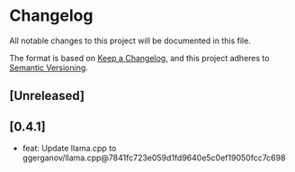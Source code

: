 # Changelog

All notable changes to this project will be documented in this file.

The format is based on [Keep a Changelog](https://keepachangelog.com/en/1.0.0/),
and this project adheres to [Semantic Versioning](https://semver.org/spec/v2.0.0.html).

## [Unreleased]

## [0.4.1]

- feat: Update llama.cpp to ggerganov/llama.cpp@7841fc723e059d1fd9640e5c0ef19050fcc7c698
